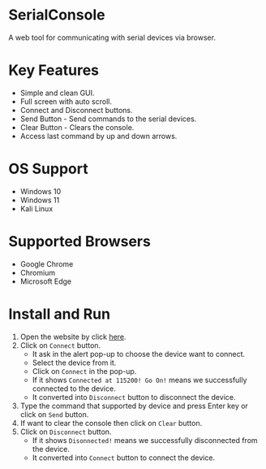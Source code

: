 # SerialConsole
A web tool for communicating with serial devices via browser.

# Key Features
- Simple and clean GUI.
- Full screen with auto scroll.
- Connect and Disconnect buttons.
- Send Button - Send commands to the serial devices.
- Clear Button - Clears the console.
- Access last command by up and down arrows.

# OS Support
- Windows 10
- Windows 11
- Kali Linux

# Supported Browsers
- Google Chrome
- Chromium
- Microsoft Edge

# Install and Run
1. Open the website by click [here](https://wirebits.github.io/SerialConsole/).
2. Click on `Connect` button.
   - It ask in the alert pop-up to choose the device want to connect.
   - Select the device from it.
   - Click on `Connect` in the pop-up.
   - If it shows `Connected at 115200! Go On!` means we successfully connected to the device.
   - It converted into `Disconnect` button to disconnect the device.
3. Type the command that supported by device and press Enter key or click on `Send` button.
4. If want to clear the console then click on `Clear` button.
5. Click on `Disconnect` button.
   - If it shows `Disonnected!` means we successfully disconnected from the device.
   - It converted into `Connect` button to connect the device.

